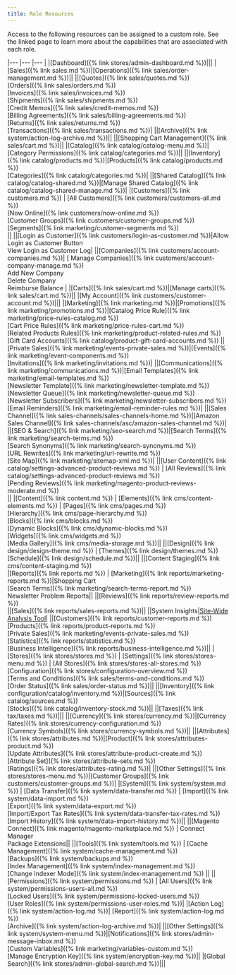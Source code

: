 ```yaml
---
title: Role Resources
---
```


Access to the following resources can be assigned to a custom role. See the linked page to learn more about the capabilities that are associated with each role.

|--- |--- |--- |
|[Dashboard]({% link stores/admin-dashboard.md %})|||
|[Sales]({% link sales.md %})|[Operations]({% link sales/order-management.md %})||
||<span class="b2b-only">[Quotes]({% link sales/quotes.md %})</span><br/>[Orders]({% link sales/orders.md %})<br/>[Invoices]({% link sales/invoices.md %})<br/>[Shipments]({% link sales/shipments.md %})<br/>[Credit Memos]({% link sales/credit-memos.md %})<br/>[Billing Agreements]({% link sales/billing-agreements.md %})<br/><span class="ee-only">[Returns]({% link sales/returns.md %})</span><br/>[Transactions]({% link sales/transactions.md %})|
||<span class="ee-only">[Archive]({% link system/action-log-archive.md %})</span>||
||[Shopping Cart Management]({% link sales/cart.md %})||
|[Catalog]({% link catalog/catalog-menu.md %})|<span class="ee-only">[Category Permissions]({% link catalog/categories.md %})||
||[Inventory]({% link catalog/products.md %})|[Products]({% link catalog/products.md %})<br/>[Categories]({% link catalog/categories.md %})|
||<span class="b2b-only">[Shared Catalog]({% link catalog/catalog-shared.md %})</span>|[Manage Shared Catalog]({% link catalog/catalog-shared-manage.md %})|
|[Customers]({% link customers.md %}) | [All Customers]({% link customers/customers-all.md %})<br/>[Now Online]({% link customers/now-online.md %})<br/>[Customer Groups]({% link customers/customer-groups.md %})<br/><span class="ee-only">[Segments]({% link marketing/customer-segments.md %})<br/>||
||[Login as Customer]({% link customers/login-as-customer.md %})|Allow Login as Customer Button<br/><span class="ee-only">View Login as Customer Log</span>|
||<span class="b2b-only">[Companies]({% link customers/account-companies.md %})</span>| [ Manage Companies]({% link customers/account-company-manage.md %}) <br/>Add New Company <br/>Delete Company <br/>Reimburse Balance |
|[Carts]({% link sales/cart.md %})|[Manage carts]({% link sales/cart.md %})||
|[My Account]({% link customers/customer-account.md %})|||
|[Marketing]({% link marketing.md %})|[Promotions]({% link marketing/promotions.md %})|[Catalog Price Rule]({% link marketing/price-rules-catalog.md %}) <br/>[Cart Price Rules]({% link marketing/price-rules-cart.md %}) <br/><span class="ee-only">[Related Products Rules]({% link marketing/product-related-rules.md %})</span><br/><span class="ee-only">[Gift Card Accounts]({% link catalog/product-gift-card-accounts.md %})</span>
||<span class="ee-only">[Private Sales]({% link marketing/events-private-sales.md %})</span>|[Events]({% link marketing/event-components.md %}) <br/>[Invitations]({% link marketing/invitations.md %})|
||[Communications]({% link marketing/communications.md %})|[Email Templates]({% link marketing/email-templates.md %}) <br/>[Newsletter Template]({% link marketing/newsletter-template.md %}) <br/>[Newsletter Queue]({% link marketing/newsletter-queue.md %}) <br/>[Newsletter Subscribers]({% link marketing/newsletter-subscribers.md %}) <br/><span class="ee-only">[Email Reminders]({% link marketing/email-reminder-rules.md %})</span>|
||[Sales Channel]({% link sales-channels/sales-channels-home.md %})|[Amazon Sales Channel]({% link sales-channels/asc/amazon-sales-channel.md %})|
||[SEO & Search]({% link marketing/seo-search.md %})|[Search Terms]({% link marketing/search-terms.md %}) <br/><span class="ee-only">[Search Synonyms]({% link marketing/search-synonyms.md %})</span><br/>[URL Rewrites]({% link marketing/url-rewrite.md %}) <br/>[Site Map]({% link marketing/sitemap-xml.md %})|
||[User Content]({% link catalog/settings-advanced-product-reviews.md %}) | [All Reviews]({% link catalog/settings-advanced-product-reviews.md %}) <br/>[Pending Reviews]({% link marketing/magento-product-reviews-moderate.md %}) <br/> ||
|[Content]({% link content.md %}) | [Elements]({% link cms/content-elements.md %}) | [Pages]({% link cms/pages.md %})<br/><span class="ee-only">[Hierarchy]({% link cms/page-hierarchy.md %})</span><br/>[Blocks]({% link cms/blocks.md %})<br/><span class="ee-only">[Dynamic Blocks]({% link cms/dynamic-blocks.md %})</span><br/>[Widgets]({% link cms/widgets.md %})<br/>[Media Gallery]({% link cms/media-storage.md %})||
||[Design]({% link design/design-theme.md %}) | [Themes]({% link design/themes.md %})<br/>[Schedule]({% link design/schedule.md %})||
||<span class="ee-only">[Content Staging]({% link cms/content-staging.md %})</span><br />
|[Reports]({% link reports.md %}) | [Marketing]({% link reports/marketing-reports.md %})|Shopping Cart<br />[Search Terms]({% link marketing/search-terms-report.md %})<br />Newsletter Problem Reports||
||[Reviews]({% link reports/review-reports.md %})<br />
||[Sales]({% link reports/sales-reports.md %})||
||<span class="ee-only">System Insights|[Site-Wide Analysis Tool](https://experienceleague.adobe.com/docs/commerce-operations/tools/site-wide-analysis-tool/access.html)|
||[Customers]({% link reports/customer-reports.md %})<br/>[Products]({% link reports/product-reports.md %})<br/><span class="ee-only">[Private Sales]({% link marketing/events-private-sales.md %})<br />[Statistics]({% link reports/statistics.md %})<br />[Business Intelligence]({% link reports/business-intelligence.md %})||
|[Stores]({% link stores/stores.md %}) | [Settings]({% link stores/stores-menu.md %}) | [All Stores]({% link stores/stores-all-stores.md %})<br/>[Configuration]({% link stores/configuration-overview.md %})<br/>[Terms and Conditions]({% link sales/terms-and-conditions.md %})<br/>[Order Status]({% link sales/order-status.md %})||
||[Inventory]({% link configuration/catalog/inventory.md %})|[Sources]({% link catalog/sources.md %})<br/>[Stocks]({% link catalog/inventory-stock.md %})||
||[Taxes]({% link tax/taxes.md %})|||
||[Currency]({% link stores/currency.md %})|[Currency Rates]({% link stores/currency-configuration.md %})<br/>[Currency Symbols]({% link stores/currency-symbols.md %})||
||[Attributes]({% link stores/attributes.md %})|[Product]({% link stores/attributes-product.md %})<br/>[Update Attributes]({% link stores/attribute-product-create.md %})<br/>[Attribute Set]({% link stores/attribute-sets.md %})<br/>[Ratings]({% link stores/attributes-rating.md %})|
||[Other Settings]({% link stores/stores-menu.md %})|[Customer Groups]({% link customers/customer-groups.md %})|
|[System]({% link system/system.md %}) | [Data Transfer]({% link system/data-transfer.md %}) | [Import]({% link system/data-import.md %})<br/>[Export]({% link system/data-export.md %})<br/>[Import/Export Tax Rates]({% link system/data-transfer-tax-rates.md %})<br/>[Import History]({% link system/data-import-history.md %})||
||[Magento Connect]({% link magento/magento-marketplace.md %}) | Connect Manager<br/>Package Extensions||
||[Tools]({% link system/tools.md %}) | [Cache Management]({% link system/cache-management.md %})<br/>[Backups]({% link system/backups.md %})<br/>[Index Management]({% link system/index-management.md %})<br/>[Change Indexer Mode]({% link system/index-management.md %}) ||
||[Permissions]({% link system/permissions.md %}) | [All Users]({% link system/permissions-users-all.md %})<br/>[Locked Users]({% link system/permissions-locked-users.md %})<br/>[User Roles]({% link system/permissions-user-roles.md %})|
|<span class="ee-only">[Action Log]({% link system/action-log.md %})</span>| [Report]({% link system/action-log.md %})<br/>[Archive]({% link system/action-log-archive.md %})|
||[Other Settings]({% link system/system-menu.md %})|[Notifications]({% link stores/admin-message-inbox.md %})<br/>[Custom Variables]({% link marketing/variables-custom.md %})<br/>[Manage Encryption Key]({% link system/encryption-key.md %})||
|[Global Search]({% link stores/admin-global-search.md %})|||
